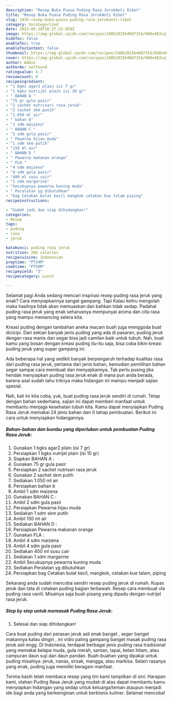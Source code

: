 ```yaml
---
description: "Resep Buka Puasa Puding Rasa JerukAnti Ribet"
title: "Resep Buka Puasa Puding Rasa JerukAnti Ribet"
slug: 1435-resep-buka-puasa-puding-rasa-jerukanti-ribet
category: Uncategorized
date: 2022-05-28T16:37:23.859Z
image: https://img-global.cpcdn.com/recipes/248b2015b4607154/680x482cq70/puding-rasa-jeruk-foto-resep-utama.jpg
hideToc: false
enableToc: true
enableTocContent: false
thumbnail: https://img-global.cpcdn.com/recipes/248b2015b4607154/680x482cq70/puding-rasa-jeruk-foto-resep-utama.jpg
cover: https://img-global.cpcdn.com/recipes/248b2015b4607154/680x482cq70/puding-rasa-jeruk-foto-resep-utama.jpg
author: Admin
authorAv: notfound
ratingvalue: 4.7
reviewcount: 9
recipeingredient:
- "1 bgks agar2 plain isi 7 gr"
- "1 bgks nutrijel plain isi 10 gr"
- " BAHAN A "
- "75 gr gula pasir"
- "2 sachet nutrisari rasa jeruk"
- "2 sachet skm putih"
- "1.050 ml air"
- " bahan b"
- "1 sdm maizena"
- " BAHAN C "
- "2 sdm gula pasir"
- " Pewarna hijau muda"
- "1 sdm skm putih"
- "150 ml air"
- " BAHAN D "
- " Pewarna makanan orange"
- " FLA "
- "4 sdm maizena"
- "4 sdm gula pasir"
- "400 ml susu cair"
- "1 sdm margarine"
- "Secukupnya pewarna kuning muda"
- " Peralatan yg dibutuhkan"
- "bag Cetakan bulat kecil mangkok cetakan kue talam piping"
recipeinstructions:

- "Sudah jadi dan siap dihidangkan!"
categories:
- Resep
tags:
- puding
- rasa
- jeruk

katakunci: puding rasa jeruk 
nutrition: 266 calories
recipecuisine: Indonesian
preptime: "PT24M"
cooktime: "PT59M"
recipeyield: "3"
recipecategory: Lunch

---
```



Selamat pagi Anda sedang mencari inspirasi resep puding rasa jeruk yang enak? Cara menyiapkannya sangat gampang. Tapi Kalau keliru mengolah maka hasilnya tidak akan memuaskan dan bahkan tidak sedap. Padahal puding rasa jeruk yang enak seharusnya mempunyai aroma dan cita rasa yang mampu memancing selera kita.


Kreasi puding dengan tambahan aneka macam buah juga menggoda buat dicicipi. Dari sekian banyak jenis puding yang ada di pasaran, puding jeruk dengan rasa manis dan segar bisa jadi camilan baik untuk tubuh. Nah, buat kamu yang bosan dengan kreasi puding itu-itu saja, bisa coba bikin kreasi puding jeruk yang super gampang ini.

Ada beberapa hal yang sedikit banyak berpengaruh terhadap kualitas rasa dari puding rasa jeruk, pertama dari jenis bahan, kemudian pemilihan bahan segar sampai cara membuat dan menyajikannya. Tak perlu pusing jika hendak menyiapkan puding rasa jeruk enak di mana pun anda berada, karena asal sudah tahu triknya maka hidangan ini mampu menjadi sajian spesial.


Nah, kali ini kita coba, yuk, buat puding rasa jeruk sendiri di rumah. Tetap dengan bahan sederhana, sajian ini dapat memberi manfaat untuk membantu menjaga kesehatan tubuh kita. Kamu dapat menyiapkan Puding Rasa Jeruk memakai 24 jenis bahan dan 0 tahap pembuatan. Berikut ini cara untuk menyiapkan hidangannya.

<!--inarticleads1-->

##### Bahan-bahan dan bumbu yang diperlukan untuk pembuatan Puding Rasa Jeruk:

1. Gunakan 1 bgks agar2 plain (isi 7 gr)
1. Persiapkan 1 bgks nutrijel plain (isi 10 gr)
1. Siapkan  BAHAN A :
1. Gunakan 75 gr gula pasir
1. Persiapkan 2 sachet nutrisari rasa jeruk
1. Gunakan 2 sachet skm putih
1. Sediakan 1.050 ml air
1. Persiapkan  bahan b
1. Ambil 1 sdm maizena
1. Gunakan  BAHAN C :
1. Ambil 2 sdm gula pasir
1. Persiapkan  Pewarna hijau muda
1. Sediakan 1 sdm skm putih
1. Ambil 150 ml air
1. Sediakan  BAHAN D :
1. Persiapkan  Pewarna makanan orange
1. Gunakan  FLA :
1. Ambil 4 sdm maizena
1. Ambil 4 sdm gula pasir
1. Sediakan 400 ml susu cair
1. Sediakan 1 sdm margarine
1. Ambil Secukupnya pewarna kuning muda
1. Sediakan  Peralatan yg dibutuhkan
1. Persiapkan bag Cetakan bulat kecil, mangkok, cetakan kue talam, piping


Sekarang anda sudah mencoba sendiri resep puding jeruk di rumah. Kupas jeruk dan tata di cetakan puding bagian terbawah. Resep cara membuat vla puding rasa vanili. Misalnya saja buah pisang yang dipadu dengan nutrijel rasa jeruk. 

<!--inarticleads2-->

##### Step by step untuk memasak Puding Rasa Jeruk:


1. Selesai dan siap dihidangkan!

Cara buat puding dari perasan jeruk asli enak banget , seger banget makannya kalau dingin , ini vidio paling gampang banget masak puding rasa jeruk asli engg. Di Indonesia, terdapat berbagai jenis puding rasa tradisional yang memakai kelapa muda, gula merah, santan, tapai, ketan hitam, atau campuran daun suji dan daun pandan. Buah-buahan yang dipakai untuk puding misalnya: jeruk, nanas, sirsak, mangga, atau markisa. Selain rasanya yang enak, puding juga memiliki beragam manfaat. 

Terima kasih telah membaca resep yang tim kami tampilkan di sini. Harapan kami, olahan Puding Rasa Jeruk yang mudah di atas dapat membantu kamu menyiapkan hidangan yang sedap untuk keluarga/teman ataupun menjadi ide bagi anda yang berkeinginan untuk berbisnis kuliner. Selamat mencoba!
